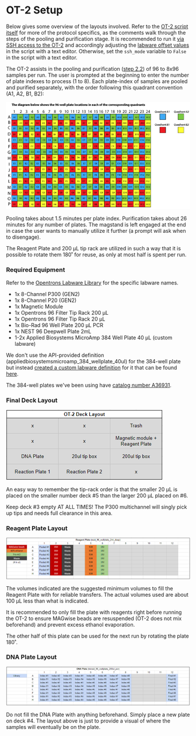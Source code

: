 **OT-2 Setup**
==============

Below gives some overview of the layouts involved. Refer to the [OT-2 script itself](/ot2/octopus3-ot2-pool-purify.py) for more of the protocol specifics, as the comments walk through the steps of the pooling and purification stage. It is recommended to run it [via SSH access to the OT-2](https://support.opentrons.com/s/article/Setting-up-SSH-access-to-your-OT-2) and accordingly adjusting the [labware offset values](https://support.opentrons.com/s/article/How-Labware-Offsets-work-on-the-OT-2) in the script with a text editor. Otherwise, set the `ssh_mode` variable to `False` in the script with a text editor.

The OT-2 assists in the pooling and purification ([step 2.2](/docs/Bench-Protocol.md#22-pooling)) of 96 to 8x96 samples per run. The user is prompted at the beginning to enter the number of plate indexes to process (1 to 8). Each plate-index of samples are pooled and purified separately, with the order following this quadrant convention (A1, A2, B1, B2):

![384-well quadrant convention A1, A2, B1, B2](/img/quadrants-384-well-plate.png)

 Pooling takes about 1.5 minutes per plate index. Purification takes about 26 minutes for any number of plates. The magstand is left engaged at the end in case the user wants to manually utilize it further (a prompt will ask when to disengage).

 The Reagent Plate and 200 µL tip rack are utilized in such a way that it is possible to rotate them 180˚ for reuse, as only at most half is spent per run.

### **Required Equipment**
Refer to the [Opentrons Labware Library](https://labware.opentrons.com/?category=wellPlate) for the specific labware names.

- 1x  8-Channel P300 (GEN2)
- 1x  8-Channel P20 (GEN2)
- 1x  Magnetic Module
- 1x  Opentrons 96 Filter Tip Rack 200 µL
- 1x  Opentrons 96 Filter Tip Rack 20 µL
- 1x  Bio-Rad 96 Well Plate 200 µL PCR
- 1x  NEST 96 Deepwell Plate 2mL
- 1-2x  Applied Biosystems MicroAmp 384 Well Plate 40 µL (custom labware)

We don't use the API-provided definition (appliedbiosystemsmicroamp_384_wellplate_40ul) for the 384-well plate but instead [created a custom labware definition](https://support.opentrons.com/s/article/Using-labware-in-your-protocols) for it that can be found [here](/ot2/appliedbiosystems_384_wellplate_40ul.json).

The 384-well plates we've been using have [catalog number A36931](https://www.thermofisher.com/order/catalog/product/A36931).

### **Final Deck Layout**

![OT-2 Deck Layout](/img/ot2-deck-layout.png)

An easy way to remember the tip-rack order is that the smaller 20 µL is placed on the smaller number deck #5 than the larger 200 µL placed on #6.

Keep deck #3 empty AT ALL TIMES! The P300 multichannel will singly pick up tips and needs full clearance in this area.

### **Reagent Plate Layout**

![OT-2 Reagent Plate](/img/ot2-reagent-plate.png)

The volumes indicated are the suggested minimum volumes to fill the Reagent Plate with for reliable transfers. The actual volumes used are about 100 µL less than what is indicated.

It is recommended to only fill the plate with reagents right before running the OT-2 to ensure MAGwise beads are resuspended (OT-2 does not mix beforehand) and prevent excess ethanol evaporation.

The other half of this plate can be used for the next run by rotating the plate 180˚.

### **DNA Plate Layout**

![OT-2 DNA Plate](/img/ot2-dna-plate.png)

Do not fill the DNA Plate with anything beforehand. Simply place a new plate on deck #4. The layout above is just to provide a visual of where the samples will eventually be on the plate.

